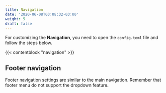 ```yaml
---
title: Navigation
date: '2020-06-08T03:08:32-03:00'
weight: 5
draft: false
---
```


For customizing the **Navigation**, you need to open the `config.toml` file and follow the steps below.

{{< contentblock "navigation" >}}

## Footer navigation

Footer navigation settings are similar to the main navigation. Remember that footer menu do not support the dropdown feature.
